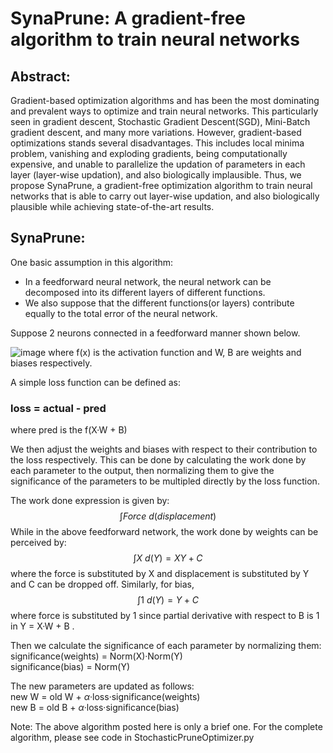 # SynaPrune: A gradient-free algorithm to train neural networks

## Abstract:
Gradient-based optimization algorithms and has been the most dominating and prevalent ways to optimize and train neural networks. This particularly seen in gradient descent, Stochastic Gradient Descent(SGD), Mini-Batch gradient descent, and many more variations. However, gradient-based optimizations stands several disadvantages. This includes local minima problem, vanishing and exploding gradients, being computationally expensive, and unable to parallelize the updation of parameters in each layer (layer-wise updation), and also biologically implausible. Thus, we propose SynaPrune, a gradient-free optimization algorithm to train neural networks that is able to carry out layer-wise updation, and also biologically plausible while achieving state-of-the-art results. 

## SynaPrune:

One basic assumption in this algorithm:
 * In a feedforward neural network, the neural network can be decomposed into its different layers of different functions.
 * We also suppose that the different functions(or layers) contribute equally to the total error of the neural network.
 
 
 Suppose 2 neurons connected in a feedforward manner shown below. 
 
 ![image](https://user-images.githubusercontent.com/81908664/209458911-bae47226-faa9-4252-9d9a-93c48bf23a9e.png)
 where f(x) is the activation function and W, B are weights and biases respectively.
 
 A simple loss function can be defined as:
 ### loss = actual - pred
 where pred is the f(X·W + B)
 
 We then adjust the weights and biases with respect to their contribution to the loss respectively. This can be done by calculating the work done by each parameter to the output, then normalizing them to give the significance of the parameters to be multipled directly by the loss function.
 
 The work done expression is given by:
 $$\int Force \ d(displacement)$$ 
 While in the above feedforward network, the work done by weights can be perceived by:
 $$\int X \ d(Y) = XY + C$$ 
 where the force is substituted by X and displacement is substituted by Y and C can be dropped off.
 Similarly, for bias,
 $$\int 1 \ d(Y) = Y + C$$
 where force is substituted by 1 since partial derivative with respect to B is 1 in Y = X·W + B .
 
 Then we calculate the significance of each parameter by normalizing them:     
 significance(weights) = Norm(X)·Norm(Y)     
 significance(bias) = Norm(Y)
 
 The new parameters are updated as follows:     
 new W = old W + $\alpha$·loss·significance(weights)     
 new B = old B + $\alpha$·loss·significance(bias)
 
 Note: The above algorithm posted here is only a brief one. For the complete algorithm, please see code in StochasticPruneOptimizer.py
